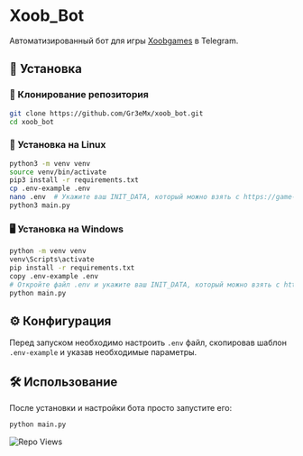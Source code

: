 # Xoob_Bot

Автоматизированный бот для игры [Xoobgames](https://t.me/xoobgames_bot) в Telegram.

## 🚀 Установка

### 🔹 Клонирование репозитория
```sh
git clone https://github.com/Gr3eMx/xoob_bot.git
cd xoob_bot
```

### 🐧 Установка на Linux
```sh
python3 -m venv venv
source venv/bin/activate
pip3 install -r requirements.txt
cp .env-example .env
nano .env  # Укажите ваш INIT_DATA, который можно взять с https://game-api-v2.xoob.gg/api/auth/auth в Web версии Telegram
python3 main.py
```

### 🖥 Установка на Windows
```sh
python -m venv venv
venv\Scripts\activate
pip install -r requirements.txt
copy .env-example .env
# Откройте файл .env и укажите ваш INIT_DATA, который можно взять с https://game-api-v2.xoob.gg/api/auth/auth в Web версии Telegram
python main.py
```

## ⚙️ Конфигурация
Перед запуском необходимо настроить `.env` файл, скопировав шаблон `.env-example` и указав необходимые параметры.

## 🛠 Использование
После установки и настройки бота просто запустите его:
```sh
python main.py
```
![Repo Views](https://hits.seeyoufarm.com/api/count/incr/badge.svg?url=https://github.com/helloWat3r/xoob_bot&count_bg=%2379C83D&title_bg=%23555555&icon=github.svg&icon_color=%23FFFFFF&title=views&edge_flat=false)



